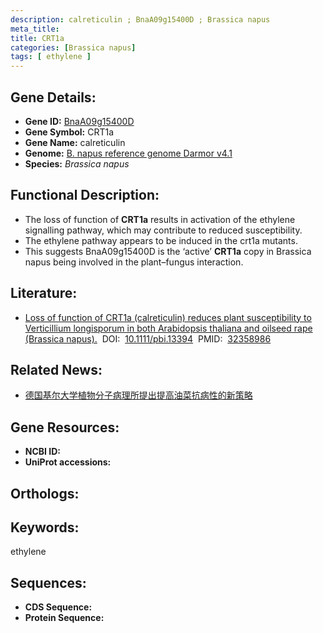 ```yaml
---
description: calreticulin ; BnaA09g15400D ; Brassica napus
meta_title:
title: CRT1a
categories: [Brassica napus]
tags: [ ethylene ]
---
```


## Gene Details:
- **Gene ID:**	[BnaA09g15400D]()
- **Gene Symbol:** CRT1a
- **Gene Name:** calreticulin
- **Genome:** [B. napus reference genome Darmor v4.1]()
- **Species:** *Brassica napus*

## Functional Description:
   - The loss of function of **CRT1a** results in activation of the ethylene signalling pathway, which may contribute to reduced susceptibility.
   - The ethylene pathway appears to be induced in the crt1a mutants.
   - This suggests BnaA09g15400D is the ‘active’ **CRT1a** copy in Brassica napus being involved in the plant–fungus interaction.

## Literature:
   - [Loss of function of CRT1a (calreticulin) reduces plant susceptibility to Verticillium longisporum in both Arabidopsis thaliana and oilseed rape (Brassica napus).]( https://onlinelibrary.wiley.com/doi/10.1111/pbi.13394)&nbsp;&nbsp;DOI:&nbsp;&nbsp;[10.1111/pbi.13394](https://onlinelibrary.wiley.com/doi/10.1111/pbi.13394)&nbsp;&nbsp;PMID:&nbsp;&nbsp;[32358986](https://pubmed.ncbi.nlm.nih.gov/32358986/)

## Related News:
   - [德国基尔大学植物分子病理所提出提高油菜抗病性的新策略](https://mp.weixin.qq.com/s?__biz=MzIyOTY2NDYyNQ==&mid=2247495412&idx=3&sn=26b63082720ce61d997e08b648031a59&chksm=e8bd9ceadfca15fc703ca316c1bd7bfe71c47e489e28b7f1306ba6df76deeaa26cc6fc588d60&scene=27#wechat_redirect)

## Gene Resources:
- **NCBI ID:** [](https://www.ncbi.nlm.nih.gov/gene/?term=)
- **UniProt accessions:** [](https://www.uniprot.org/uniprotkb//entry)

## Orthologs:


## Keywords:
ethylene

## Sequences:
- **CDS Sequence:**
- **Protein Sequence:**
